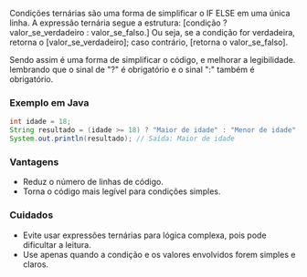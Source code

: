 
Condições ternárias são uma forma de simplificar o IF ELSE em uma única linha.
A expressão ternária segue a estrutura: [condição ? valor_se_verdadeiro : valor_se_falso.]
Ou seja, se a condição for verdadeira, retorna o [valor_se_verdadeiro]; caso contrário, [retorna o valor_se_falso].
  
Sendo assim é uma forma de simplificar o código, e melhorar a legibilidade. lembrando que o sinal de "?" é obrigatório e o sinal ":" também é obrigatório.
  
### Exemplo em Java

```java
int idade = 18;
String resultado = (idade >= 18) ? "Maior de idade" : "Menor de idade";
System.out.println(resultado); // Saída: Maior de idade
```

### Vantagens

- Reduz o número de linhas de código.
- Torna o código mais legível para condições simples.

### Cuidados

- Evite usar expressões ternárias para lógica complexa, pois pode dificultar a leitura.
- Use apenas quando a condição e os valores envolvidos forem simples e claros.